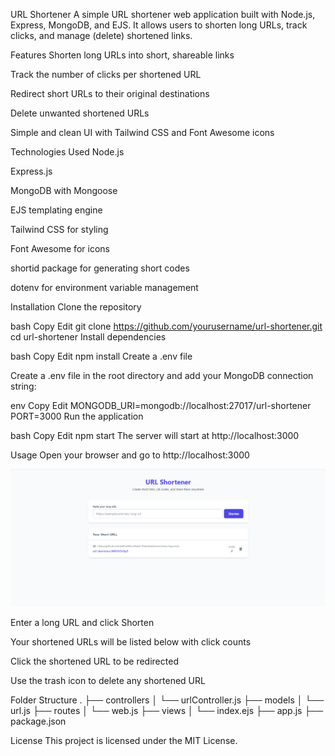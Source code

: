 URL Shortener
A simple URL shortener web application built with Node.js, Express, MongoDB, and EJS.
It allows users to shorten long URLs, track clicks, and manage (delete) shortened links.

Features
Shorten long URLs into short, shareable links

Track the number of clicks per shortened URL

Redirect short URLs to their original destinations

Delete unwanted shortened URLs

Simple and clean UI with Tailwind CSS and Font Awesome icons

Technologies Used
Node.js

Express.js

MongoDB with Mongoose

EJS templating engine

Tailwind CSS for styling

Font Awesome for icons

shortid package for generating short codes

dotenv for environment variable management

Installation
Clone the repository

bash
Copy
Edit
git clone https://github.com/yourusername/url-shortener.git
cd url-shortener
Install dependencies

bash
Copy
Edit
npm install
Create a .env file

Create a .env file in the root directory and add your MongoDB connection string:

env
Copy
Edit
MONGODB_URI=mongodb://localhost:27017/url-shortener
PORT=3000
Run the application

bash
Copy
Edit
npm start
The server will start at http://localhost:3000

Usage
Open your browser and go to http://localhost:3000

![Screenshot](./photo.png)

Enter a long URL and click Shorten

Your shortened URLs will be listed below with click counts

Click the shortened URL to be redirected

Use the trash icon to delete any shortened URL

Folder Structure
.
├── controllers
│   └── urlController.js
├── models
│   └── url.js
├── routes
│   └── web.js
├── views
│   └── index.ejs
├── app.js
├── package.json


License
This project is licensed under the MIT License.

